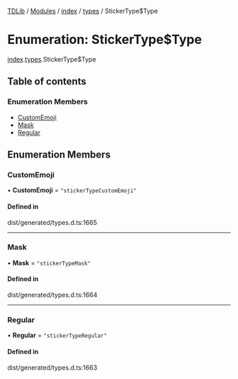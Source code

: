 [TDLib](../README.md) / [Modules](../modules.md) / [index](../modules/index.md) / [types](../modules/index.types.md) / StickerType$Type

# Enumeration: StickerType$Type

[index](../modules/index.md).[types](../modules/index.types.md).StickerType$Type

## Table of contents

### Enumeration Members

- [CustomEmoji](index.types.StickerType_Type.md#customemoji)
- [Mask](index.types.StickerType_Type.md#mask)
- [Regular](index.types.StickerType_Type.md#regular)

## Enumeration Members

### CustomEmoji

• **CustomEmoji** = ``"stickerTypeCustomEmoji"``

#### Defined in

dist/generated/types.d.ts:1665

___

### Mask

• **Mask** = ``"stickerTypeMask"``

#### Defined in

dist/generated/types.d.ts:1664

___

### Regular

• **Regular** = ``"stickerTypeRegular"``

#### Defined in

dist/generated/types.d.ts:1663

